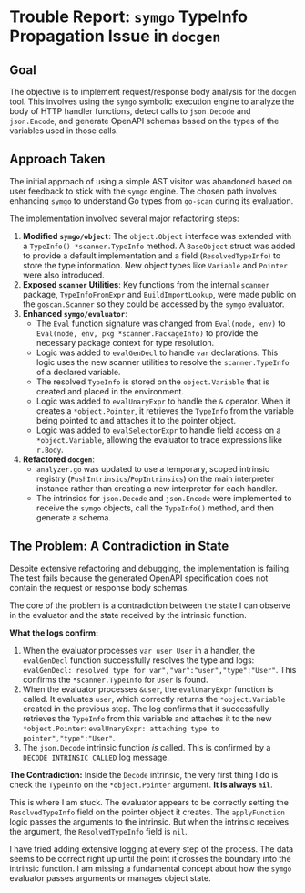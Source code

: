 # Trouble Report: `symgo` TypeInfo Propagation Issue in `docgen`

## Goal
The objective is to implement request/response body analysis for the `docgen` tool. This involves using the `symgo` symbolic execution engine to analyze the body of HTTP handler functions, detect calls to `json.Decode` and `json.Encode`, and generate OpenAPI schemas based on the types of the variables used in those calls.

## Approach Taken
The initial approach of using a simple AST visitor was abandoned based on user feedback to stick with the `symgo` engine. The chosen path involves enhancing `symgo` to understand Go types from `go-scan` during its evaluation.

The implementation involved several major refactoring steps:
1.  **Modified `symgo/object`**: The `object.Object` interface was extended with a `TypeInfo() *scanner.TypeInfo` method. A `BaseObject` struct was added to provide a default implementation and a field (`ResolvedTypeInfo`) to store the type information. New object types like `Variable` and `Pointer` were also introduced.
2.  **Exposed `scanner` Utilities**: Key functions from the internal `scanner` package, `TypeInfoFromExpr` and `BuildImportLookup`, were made public on the `goscan.Scanner` so they could be accessed by the `symgo` evaluator.
3.  **Enhanced `symgo/evaluator`**:
    *   The `Eval` function signature was changed from `Eval(node, env)` to `Eval(node, env, pkg *scanner.PackageInfo)` to provide the necessary package context for type resolution.
    *   Logic was added to `evalGenDecl` to handle `var` declarations. This logic uses the new scanner utilities to resolve the `scanner.TypeInfo` of a declared variable.
    *   The resolved `TypeInfo` is stored on the `object.Variable` that is created and placed in the environment.
    *   Logic was added to `evalUnaryExpr` to handle the `&` operator. When it creates a `*object.Pointer`, it retrieves the `TypeInfo` from the variable being pointed to and attaches it to the pointer object.
    *   Logic was added to `evalSelectorExpr` to handle field access on a `*object.Variable`, allowing the evaluator to trace expressions like `r.Body`.
4.  **Refactored `docgen`**:
    *   `analyzer.go` was updated to use a temporary, scoped intrinsic registry (`PushIntrinsics`/`PopIntrinsics`) on the main interpreter instance rather than creating a new interpreter for each handler.
    *   The intrinsics for `json.Decode` and `json.Encode` were implemented to receive the `symgo` objects, call the `TypeInfo()` method, and then generate a schema.

## The Problem: A Contradiction in State

Despite extensive refactoring and debugging, the implementation is failing. The test fails because the generated OpenAPI specification does not contain the request or response body schemas.

The core of the problem is a contradiction between the state I can observe in the evaluator and the state received by the intrinsic function.

**What the logs confirm:**
1.  When the evaluator processes `var user User` in a handler, the `evalGenDecl` function successfully resolves the type and logs: `evalGenDecl: resolved type for var","var":"user","type":"User"`. This confirms the `*scanner.TypeInfo` for `User` is found.
2.  When the evaluator processes `&user`, the `evalUnaryExpr` function is called. It evaluates `user`, which correctly returns the `*object.Variable` created in the previous step. The log confirms that it successfully retrieves the `TypeInfo` from this variable and attaches it to the new `*object.Pointer`: `evalUnaryExpr: attaching type to pointer","type":"User"`.
3.  The `json.Decode` intrinsic function *is* called. This is confirmed by a `DECODE INTRINSIC CALLED` log message.

**The Contradiction:**
Inside the `Decode` intrinsic, the very first thing I do is check the `TypeInfo` on the `*object.Pointer` argument. **It is always `nil`**.

This is where I am stuck. The evaluator appears to be correctly setting the `ResolvedTypeInfo` field on the pointer object it creates. The `applyFunction` logic passes the arguments to the intrinsic. But when the intrinsic receives the argument, the `ResolvedTypeInfo` field is `nil`.

I have tried adding extensive logging at every step of the process. The data seems to be correct right up until the point it crosses the boundary into the intrinsic function. I am missing a fundamental concept about how the `symgo` evaluator passes arguments or manages object state.
